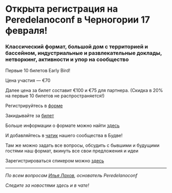 # Открыта регистрация на **Peredelanoconf** в Черногории 17 февраля! 

### Классический формат, большой дом с территорией и бассейном, индустриальные и развлекательные доклады, нетворкинг, активности и упор на сообщество

Первые 10 билетов Early Bird!

Цена участия — €70

Далее цена за билет составит €100 и €75 для партнера.
(Скидка в 20% на первые 10 билетов не распространяется!)

Регистрируйтесь в [форме](https://docs.google.com/forms/d/1L1fgVWC59tyt3FKP7vdyZtdt2yUgItULPfVvJHQEoj0)

Закидывайте за [билет](/./guides/how-to-pay.md)

Больше информации о формате можно найти [здесь](/./confs/standard.md)

И добавляйтесь в [чатик]( https://t.me/peredelanoconf_montenegro) нашего сообщества в Будве! 

Там же можно задать все вопросы, обсудить с бывшими и будущими гостями наш формат, вкинуть все свои предложения и идеи

Зарегистрироваться спикером можно [здесь](/./guides/tech-speech.md)

---

_По всем вопросам [Илья Лахов](https://t.me/ilakhov), основатель Peredelanoconf_

_Следите за новостями здесь и в чате!_
